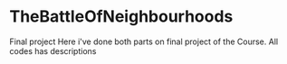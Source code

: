 # TheBattleOfNeighbourhoods
Final project
Here i've done both parts on final project of the Course. All codes has descriptions
